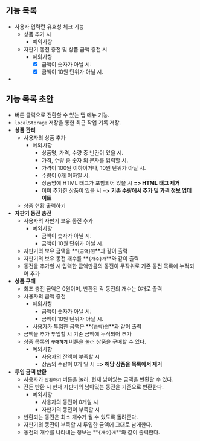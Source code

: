 ## 기능 목록

* 사용자 입력란 유효성 체크 기능
  * 상품 추가 시
    * 예외사항
  * 자판기 동전 충전 및 상품 금액 충전 시
    * 예외사항
      * [x] 금액이 숫자가 아닐 시.
      * [x] 금액이 10원 단위가 아닐 시.
* 

## 기능 목록 초안

* 버튼 클릭으로 전환할 수 있는 탭 메뉴 기능.
* `localStorage` 저장을 통한 최근 작업 기록 저장. 
* **상품 관리**
  * 사용자의 상품 추가
    * 예외사항
      * 상품명, 가격, 수량 중 빈칸이 있을 시.
      * 가격, 수량 중 숫자 외 문자를 입력할 시.
      * 가격이 100원 이하이거나, 10원 단위가 아닐 시.
      * 수량이 0개 이하일 시.
      * 상품명에 HTML 태그가 포함되어 있을 시 **=> HTML 태그 제거**
      * 이미 추가한 상품이 있을 시 **=> 기존 수량에서 추가 및 가격 정보 업데이트**
  * 상품 현황 출력하기
* **자판기 동전 충전**
  * 사용자의 자판기 보유 동전 추가
    * 예외사항
      * 금액이 숫자가 아닐 시.
      * 금액이 10원 단위가 아닐 시.
  * 자판기의 보유 금액을 **`{금액}원`**과 같이 출력
  * 자판기의 보유 동전 개수를 **`{개수}개`**와 같이 출력
  * 동전을 추가할 시 입력한 금액만큼의 동전이 무작위로 기존 동전 목록에 누적되어 추가
* **상품 구매**
  * 최초 충전 금액은 0원이며, 반환된 각 동전의 개수는 0개로 출력
  * 사용자의 금액 충전
    * 예외사항
      * 금액이 숫자가 아닐 시.
      * 금액이 10원 단위가 아닐 시.
    * 사용자가 투입한 금액은 **`{금액}원`**과 같이 출력
  * 금액을 추가 투입할 시 기존 금액에 누적되어 추가
  * 상품 목록의 **`구매하기`** 버튼을 눌러 상품을 구매할 수 있다.
    * 예외사항
      * 사용자의 잔액이 부족할 시
      * 상품의 수량이 0개 일 시 **=> 해당 상품을 목록에서 제거**
* **투입 금액 반환**
  * 사용자가 `반환하기` 버튼을 눌러, 현재 남아있는 금액을 반환할 수 있다.
  * 잔돈 반환 시 현재 자판기의 남아있는 동전을 기준으로 반환한다.
    * 예외사항
      * 사용자의 동전이 0개일 시
      * 자판기의 동전이 부족할 시
  * 반환되는 동전은 최소 개수가 될 수 있도록 돌려준다.
  * 자판기의 동전이 부족할 시 투입한 금액에 그대로 남게한다.
  * 동전의 개수를 나타내는 정보는 **`{개수}개`**와 같이 출력한다.

